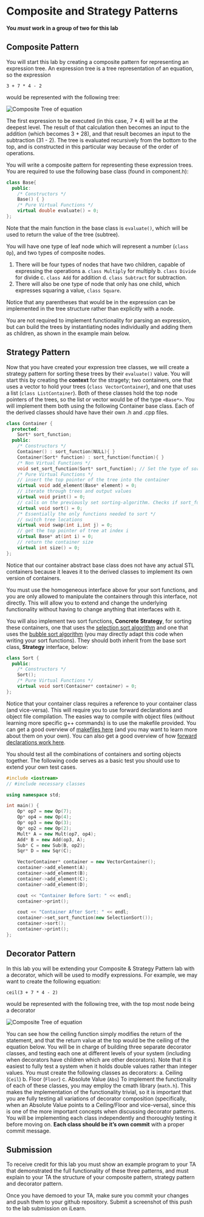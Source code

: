 # Composite and Strategy Patterns
**You *must* work in a group of two for this lab**

## Composite Pattern
You will start this lab by creating a composite pattern for representing an expression tree. An expression tree is a tree representation of an equation, so the expression 
```
3 + 7 * 4 - 2
```
would be represented with the following tree:

![Composite Tree of equation](https://github.com/cs100/lab04_composite-strategy/blob/master/Images/CompositeTree.png)

The first expression to be executed (in this case, 7 * 4) will be at the deepest level. The result of that calculation then becomes an input to the addition (which becomes 3 + 28), and that result becomes an input to the subtraction (31 - 2). The tree is evaluated recursively from the bottom to the top, and is constructed in this particular way because of the order of operations.

You will write a composite pattern for representing these expression trees. You are required to use the following base class (found in component.h):
```c++
class Base{
  public: 
    /* Constructors */
    Base() { }
    /* Pure Virtual Functions */
    virtual double evaluate() = 0;
};
```
Note that  the main function in the base class is `evaluate()`, which will be used to return the value of the tree (subtree). 

You will have one type of leaf node which will represent a number (`class Op`), and two types of composite nodes. 
1. There will be four types of nodes that have two children, capable of expressing the operations
  a. `class Multiply` for multiply
  b. `class Divide` for divide
  c. `class Add` for addition
  d. `class Subtract` for subtraction.
2. There will also be one type of node that only has one child, which expresses squaring a value, `class Square`.

Notice that any parentheses that would be in the expression can be implemented in the tree structure rather than explicitly with a node. 

You are not required to implement functionality for parsing an expression, but can build the trees by instantiating nodes individually and adding them as children, as shown in the example main below. 

## Strategy Pattern
Now that you have created your expression tree classes, we will create a strategy pattern for sorting these trees by their `evaluate()` value. You will start this by creating the **context** for the stragety; two containers, one that uses a vector to hold your trees (`class VectorContainer`), and one that uses a list (`class ListContainer`). Both of these classes hold the top node pointers of the trees, so the list or vector would be of the type `<Base*>`. You will implement them both using the following Container base class. Each of the derived classes should have have their own .h and .cpp files. 
```c++
class Container {
  protected: 
    Sort* sort_function;
  public:
    /* Constructors */
    Container() : sort_function(NULL){ }
    Container(Sort* function) : sort_function(function){ }
    /* Non Virtual Functions */
    void set_sort_function(Sort* sort_function); // Set the type of sorting algorithm
    /* Pure Virtual Functions */
    // insert the top pointer of the tree into the container
    virtual void add_element(Base* element) = 0;
    // iterate through trees and output values
    virtual void print() = 0;
    // calls on the previously set sorting-algorithm. Checks if sort_function is not null, throw exception if otherwise
    virtual void sort() = 0;
    /* Essentially the only functions needed to sort */
    // switch tree locations
    virtual void swap(int i,int j) = 0;
    // get the top pointer of tree at index i
    virtual Base* at(int i) = 0;
    // return the container size
    virtual int size() = 0;
};
```
Notice that our container abstract base class does not have any actual STL containers because it leaves it to the derived classes to implement its own version of containers. 

You must use the homogeneous interface above for your sort functions, and you are only allowed to manipulate the containers through this interface, not directly. This will allow you to extend and change the underlying functionality without having to change anything that interfaces with it. 

You will also implement two sort functions, **Concrete Strategy**, for sorting these containers, one that uses the [selection sort algorithm](http://mathbits.com/MathBits/CompSci/Arrays/Selection.htm) and one that uses the [bubble sort algorithm](http://mathbits.com/MathBits/CompSci/Arrays/Bubble.htm) (you may directly adapt this code when writing your sort functions). They should both inherit from the base sort class, **Strategy** interface, below:
```c++
class Sort {
  public:
    /* Constructors */
    Sort();
    /* Pure Virtual Functions */
    virtual void sort(Container* container) = 0;
};
```
Notice that your container class requires a reference to your container class (and vice-versa). This will require you to use forward declarations and object file compilation. The easies way to compile with object files (without learning more specific g++ commands) is to use the makefile provided. You can get a good overview of [makefiles here](http://mrbook.org/blog/tutorials/make/) (and you may want to learn more about them on your own). You can also get a good overview of how [forward declarations work here](http://www.umich.edu/~eecs381/handouts/IncompleteDeclarations.pdf).

You should test all the combinations of containers and sorting objects together. The following code serves as a basic test you should use to extend your own test cases. 
```c++
#include <iostream>
// #include necessary classes

using namespace std;

int main() {
    Op* op7 = new Op(7);
    Op* op4 = new Op(4);
    Op* op3 = new Op(3);
    Op* op2 = new Op(2);
    Mult* A = new Mult(op7, op4);
    Add* B = new Add(op3, A);
    Sub* C = new Sub(B, op2);
    Sqr* D = new Sqr(C);

    VectorContainer* container = new VectorContainer();
    container->add_element(A);
    container->add_element(B);
    container->add_element(C);
    container->add_element(D);

    cout << "Container Before Sort: " << endl;
    container->print();

    cout << "Container After Sort: " << endl;
    container->set_sort_function(new SelectionSort());
    container->sort();
    container->print();
};
```

## Decorator Pattern 
In this lab you will be extending your Composite & Strategy Pattern lab with a decorator, which will be used to modify expressions. For example, we may want to create the following equation:
```
ceil(3 + 7 * 4 - 2)
```
would be represented with the following tree, with the top most node being a decorator

![Composite Tree of equation](https://github.com/cs100/lab04_composite-strategy/blob/master/Images/CompositeTree.png)

You can see how the ceiling function simply modifies the return of the statement, and that the return value at the top would be the ceiling of the equation below. You will be in charge of building three separate decorator classes, and testing each one at different levels of your system (including when decorators have children which are other decorators). Note that it is easiest to fully test a system when it holds double values rather than integer values. You must create the following classes as decorators:
  a. Ceiling (`Ceil`)
  b. Floor (`Floor`)
  c. Absolute Value (`Abs`)
To implement the functionality of each of these classes, you may employ the cmath library (`math.h`). This makes the implementation of the functionality trivial, so it is important that you are fully testing all variations of decorator composition (specifically, when an Absolute Value points to a Ceiling/Floor and vice-versa), since this is one of the more important concepts when discussing decorator patterns. You will be implementing each class independently and thoroughly testing it before moving on. **Each class should be it’s own commit** with a proper commit message.

## Submission
To receive credit for this lab you must show an example program to your TA that demonstrated the full functionality of these three patterns, and must explain to your TA the structure of your composite pattern, strategy pattern and decorator pattern. 

Once you have demoed to your TA, make sure you commit your changes and push them to your github repository. Submit a screenshot of this push to the lab submission on iLearn. 
